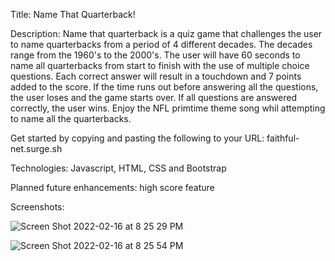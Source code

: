 Title:
Name That Quarterback!

Description:
Name that quarterback is a quiz game that challenges the user to name quarterbacks from a period of 4 different decades. The decades range from the 1960's to the 2000's. The user will have 60 seconds to name all quarterbacks from start to finish with the use of multiple choice questions. Each correct answer will result in a touchdown and 7 points added to the score. If the time runs out before answering all the questions, the user loses and the game starts over. If all questions are answered correctly, the user wins. Enjoy the NFL primtime theme song whil attempting to name all the quarterbacks.

Get started by copying and pasting the following to your URL: 
faithful-net.surge.sh

Technologies:
Javascript, HTML, CSS and Bootstrap

Planned future enhancements:
high score feature

Screenshots:

![Screen Shot 2022-02-16 at 8 25 29 PM](https://user-images.githubusercontent.com/14199129/154386497-fbceb713-3154-4cc0-8c1b-e17999b9622f.png)

![Screen Shot 2022-02-16 at 8 25 54 PM](https://user-images.githubusercontent.com/14199129/154386525-eccb9529-4899-4f7c-9bb6-203f2bba2ad8.png)
